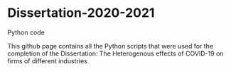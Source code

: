 # Dissertation-2020-2021
Python code

This github page contains all the Python scripts that were used for the completion of the Dissertation: The Heterogenous effects of COVID-19 on firms of different industries
